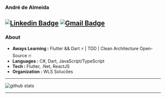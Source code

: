 ### André de Almeida
 [![Linkedin Badge](https://img.shields.io/badge/-Andre_Almeida-blue?style=flat-square&logo=Linkedin&logoColor=white&link=https://www.linkedin.com/in/andr%C3%A9-de-almeida-b69a16179//)](https://www.linkedin.com/in/andr%C3%A9-de-almeida-b69a16179//) [![Gmail Badge](https://img.shields.io/badge/-andredealmei@gmail.com-c14438?style=flat-square&logo=Gmail&logoColor=white&link=mailto:andredealmei@gmail.com)](mailto:andredealmei@gmail.com)
---------------------------------------------------------------------------------------------------------------------------------------------------------------------------------
### About

-  **Aways Learning :** Flutter && Dart :zap: | TDD | Clean Architecture Open-Source :fire:	
-  **Languages :** C#, Dart, JavaScript/TypeScript
-  **Tech :** Flutter, .Net, ReactJS
-  **Organization :** WLS Solucões

---------------------------------------------------------------------------------------------------------------------------------------------------------------------------------

![github stats](https://github-readme-stats.vercel.app/api?username=andredealmei&show_icons=true)

---------------------------------------------------------------------------------------------------------------------------------------------------------------------------------


